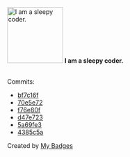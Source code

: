 <img src="https://my-badges.github.io/my-badges/sleepy-coder.png" alt="I am a sleepy coder." title="I am a sleepy coder." width="128">
<strong>I am a sleepy coder.</strong>
<br><br>

Commits:

- <a href="https://github.com/Rignchen/advent-of-code/commit/bf7c16fad922488e71bf46977586a450ae15dc09">bf7c16f</a>
- <a href="https://github.com/Rignchen/advent-of-code/commit/70e5e72c3daca6ea20b50f9e0e90c03cee931910">70e5e72</a>
- <a href="https://github.com/Rignchen/advent-of-code/commit/f76e80fe2a03bffbac362e96b0185174328b95ff">f76e80f</a>
- <a href="https://github.com/Rignchen/advent-of-code/commit/d47e72314214d7a3c615c5edb5e6655c3b75dd43">d47e723</a>
- <a href="https://github.com/Rignchen/advent-of-code/commit/5a69fe345884d7254f5893c8625fd8df8347345a">5a69fe3</a>
- <a href="https://github.com/Rignchen/advent-of-code/commit/4385c5ad6a31fd7640844ff3e22dd0065661cdbc">4385c5a</a>


Created by <a href="https://github.com/my-badges/my-badges">My Badges</a>